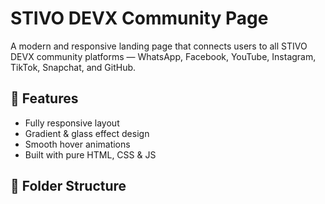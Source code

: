 # STIVO DEVX Community Page

A modern and responsive landing page that connects users to all STIVO DEVX community platforms — WhatsApp, Facebook, YouTube, Instagram, TikTok, Snapchat, and GitHub.

## 🚀 Features
- Fully responsive layout  
- Gradient & glass effect design  
- Smooth hover animations  
- Built with pure HTML, CSS & JS  

## 📂 Folder Structure